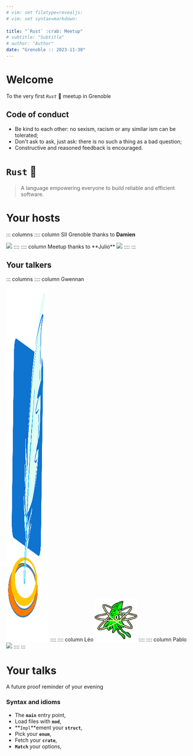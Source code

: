 ```yaml
---
# vim: set filetype=revealjs:
# vim: set syntax=markdown:

title: "`Rust` :crab: Meetup"
# subtitle: "Subtitle"
# author: "Author"
date: "Grenoble :: 2023-11-30"
---
```


# Welcome

To the very first *`Rust`* :crab: meetup in Grenoble

## Code of conduct

* Be kind to each other: no sexism, racism or any similar ism can be tolerated;
* Don't ask to ask, just ask: there is no such a thing as a bad question;
* Constructive and reasoned feedback is encouraged.

# `Rust` :crab:

> A language empowering everyone to build reliable and efficient software.

# Your hosts

::: columns
:::: column
SII Grenoble thanks to **Damien**

<img src="https://upload.wikimedia.org/wikipedia/fr/7/72/SII_logo.jpg" style="width:25vw;">
::::
:::: column
Meetup thanks to **Julio**

<img src="https://upload.wikimedia.org/wikipedia/commons/6/6b/Meetup_Logo.png" style="width:18vw;">
::::
:::

## Your talkers

::: columns
:::: column
Gwennan

<img src="./img/Gwennan.svg" style="width:12vw;height:24vh">
::::
:::: column
Léo

<img src="./img/NuclearSquid.png" style="width:12vw;">
::::
:::: column
Pablo

<img src="https://pcoves.gitlab.io/processed_images/pcoves.7c2945c5eb9e3ec1.webp" style="width:9vw;">
::::
:::

# Your talks

A future proof reminder of your evening

### Syntax and idioms

* The **`main`** entry point,
* Load files with **`mod`**,
* **`Impl`**ement your **`struct`**,
* Pick your **`enum`**,
* Fetch your **`crate`**,
* **`Match`** your options,
